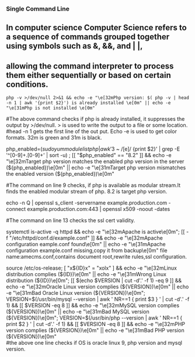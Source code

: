 ### Single Command Line 
## In computer science Computer Science refers to a sequence of commands grouped together using symbols such as &, &&, and | |, 
## allowing the command interpreter to process them either sequentially or based on certain conditions.
```
php -v >/dev/null 2>&1 && echo -e "\e[32mPhp version: $( php -v | head -n 1 | awk '{print $2}') is already installed \e[0m" || echo -e "\e[31mPhp is not installed \e[0m"
```
#The above command checks if php is already installed, it suppresses the output by >/dev/null. > is used to write the output to a file or some location.
#head -n 1 gets the first line of the out put. Echo -e is used to get color formats. 32m is green and 31m is black.

php_enabled=$(sudo yum module list php | awk '$3 ~ /\[e\]/ {print $2}' | grep -E '^[0-9]+\.[0-9]+' | sort -u) ; [[ "$php_enabled" == "8.2" ]] && echo -e "\e[32mTarget php version matches the enabled php version in the server (${php_enabled})\e[0m" ||  echo -e "\e[31mTarget php version mismatches the enabled version (${php_enabled})\e[0m"	

#The command on line 9 checks, if php is available as modular stream.It finds the enabled modular stream of php. 8.2 is target php version. 

echo -n Q | openssl s_client -servername example.production.com -connect example.production.com:443 | openssl x509 -noout -dates	

#The command on line 13 checks the ssl cert validity. 

systemctl is-active -q httpd && echo -e "\e[32mApache is active\e[0m"; [[ -f "/etc/httpd/conf.d/example.conf" ]] && echo -e "\e[32mApache configuration eample.conf found\e[0m" || echo -e "\e[31mApache configuration example.conf missing,copy it from backup\e[0m"	file name:amecms.conf,contains document root,rewrite rules,ssl configuration. 

source /etc/os-release; [ "x${ID}x" = "xolx" ] && echo -e "\e[32mLinux distribution complies (${ID})\e[0m" ||  echo -e "\e[31mWrong Linux distribution (${ID})\e[0m"; [[ $(echo $VERSION | cut -d'.' -f 1) -eq 9 ]] && echo -e "\e[32mOracle  Linux version complies (${VERSION})\e[0m" || echo -e "\e[31mBad Oracle Linux version (${VERSION})\e[0m"; VERSION=$(/usr/bin/mysql --version | awk  ' NR==1 { print $3 } ' | cut -d'.' -f 1) && [[ $VERSION -eq 8 ]] && echo -e "\e[32mMySQL version complies (${VERSION})\e[0m" || echo -e "\e[31mBad MySQL version (${VERSION})\e[0m"; VERSION=$(/usr/bin/php --version | awk  ' NR==1 { print $2 } ' | cut -d'.' -f 1) && [[ $VERSION -eq 8 ]] && echo -e "\e[32mPHP version complies (${VERSION})\e[0m" || echo -e "\e[31mBad PHP  version (${VERSION})\e[0m"	
#the above one line checks if OS is oracle linux 9, php version and mysql version. 

